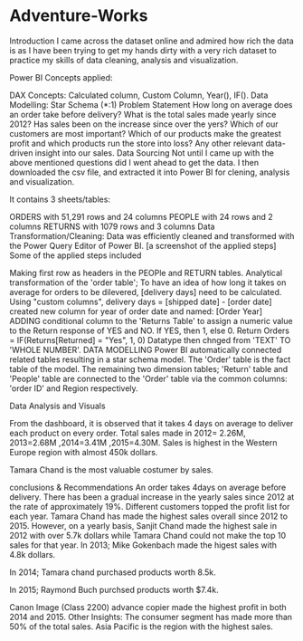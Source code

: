 # Adventure-Works

Introduction
I came across the dataset online and admired how rich the data is as I have been trying to get my hands dirty with a very rich dataset to practice my skills of data cleaning, analysis and visualization.

Power BI Concepts applied:

DAX Concepts: Calculated column, Custom Column, Year(), IF().
Data Modelling: Star Schema (*:1)
Problem Statement
How long on average does an order take before delivery?
What is the total sales made yearly since 2012? Has sales been on the increase since over the yers?
Which of our customers are most important?
Which of our products make the greatest profit and which products run the store into loss?
Any other relevant data-driven insight into our sales.
Data Sourcing
Not until I came up with the above mentioned questions did I went ahead to get the data. I then downloaded the csv file, and extracted it into Power BI for clening, analysis and visualization.

It contains 3 sheets/tables:

ORDERS with 51,291 rows and 24 columns
PEOPLE with 24 rows and 2 columns
RETURNS with 1079 rows and 3 columns
Data Transformation/Cleaning:
Data was efficiently cleaned and transformed with the Power Query Editor of Power BI. [a screenshot of the applied steps] Some of the applied steps included

Making first row as headers in the PEOPle and RETURN tables.
Analytical transformation of the 'order table'; To have an idea of how long it takes on average for orders to be dilevered, [delivery days] need to be calculated. Using "custom columns", delivery days = [shipped date] - [order date]
created new column for year of order date and named: [Order Year]
ADDING conditional column to the 'Returns Table' to assign a numeric value to the Return response of YES and NO. If YES, then 1, else 0. Return Orders = IF(Returns[Returned] = "Yes", 1, 0)
Datatype then chnged from 'TEXT' TO 'WHOLE NUMBER'.
DATA MODELLING
Power BI automatically connected related tables resulting in a star schema model. The 'Order' table is the fact table of the model. The remaining two dimension tables; 'Return' table and 'People' table are connected to the 'Order' table via the common columns: 'order ID' and Region respectively. 

Data Analysis and Visuals


From the dashboard, it is observed that it takes 4 days on average to deliver each product on every order.
Total sales made in 2012= 2.26M, 2013=2.68M ,2014=3.41M ,2015=4.30M.
Sales is highest in the Western Europe region with almost 450k dollars.


Tamara Chand is the most valuable costumer by sales.

conclusions & Recommendations
An order takes 4days on average before delivery.
There has been a gradual increase in the yearly sales since 2012 at the rate of approximately 19%.
Different customers topped the profit list for each year.
Tamara Chand has made the highest sales overall since 2012 to 2015. However, on a yearly basis, Sanjit Chand made the highest sale in 2012 with over 5.7k dollars while Tamara Chand could not make the top 10 sales for that year.
In 2013; Mike Gokenbach made the higest sales with 4.8k dollars.

In 2014; Tamara chand purchased products worth 8.5k.

In 2015; Raymond Buch purchsed products worth $7.4k.

Canon Image (Class 2200) advance copier made the highest profit in both 2014 and 2015. Other Insights:
The consumer segment has made more than 50% of the total sales.
Asia Pacific is the region with the highest sales.
